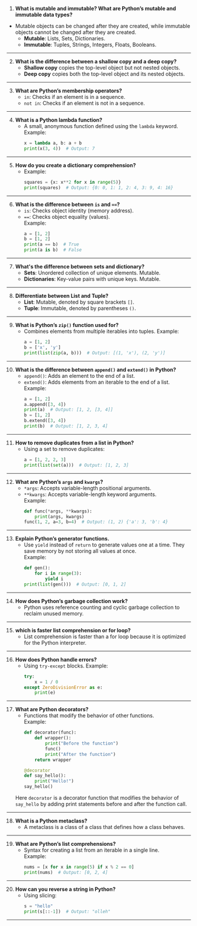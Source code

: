 1. **What is mutable and immutable? What are Python’s mutable and immutable data types?**  
- Mutable objects can be changed after they are created, while immutable objects cannot be changed after they are created.
   - **Mutable**: Lists, Sets, Dictionaries.
   - **Immutable**: Tuples, Strings, Integers, Floats, Booleans.

---

2. **What is the difference between a shallow copy and a deep copy?**  
   - **Shallow copy** copies the top-level object but not nested objects.  
   - **Deep copy** copies both the top-level object and its nested objects.

---

3. **What are Python’s membership operators?**  
   - `in`: Checks if an element is in a sequence.  
   - `not in`: Checks if an element is not in a sequence.

---

4. **What is a Python lambda function?**  
   - A small, anonymous function defined using the `lambda` keyword. Example:  
     ```python
     x = lambda a, b: a + b
     print(x(3, 4))  # Output: 7
     ```

---

5. **How do you create a dictionary comprehension?**  
   - Example:  
     ```python
     squares = {x: x**2 for x in range(5)}
     print(squares)  # Output: {0: 0, 1: 1, 2: 4, 3: 9, 4: 16}
     ```

---

6. **What is the difference between `is` and `==`?**  
   - `is`: Checks object identity (memory address).  
   - `==`: Checks object equality (values).  
     Example:  
     ```python
     a = [1, 2]
     b = [1, 2]
     print(a == b)  # True
     print(a is b)  # False
     ```

---

7. **What's the difference between sets and dictionary?**  
   - **Sets**: Unordered collection of unique elements. Mutable.
   - **Dictionaries**: Key-value pairs with unique keys. Mutable.

---

8. **Differentiate between List and Tuple?**
    - **List**: Mutable, denoted by square brackets `[]`.
    - **Tuple**: Immutable, denoted by parentheses `()`.

---

9. **What is Python’s `zip()` function used for?**  
   - Combines elements from multiple iterables into tuples. Example:  
     ```python
     a = [1, 2]
     b = ['x', 'y']
     print(list(zip(a, b)))  # Output: [(1, 'x'), (2, 'y')]
     ```

---

10. **What is the difference between `append()` and `extend()` in Python?**  
    - `append()`: Adds an element to the end of a list.  
    - `extend()`: Adds elements from an iterable to the end of a list.  
      Example:  
      ```python
      a = [1, 2]
      a.append([3, 4])
      print(a)  # Output: [1, 2, [3, 4]]
      b = [1, 2]
      b.extend([3, 4])
      print(b)  # Output: [1, 2, 3, 4]
      ```

---

11. **How to remove duplicates from a list in Python?**  
    - Using a set to remove duplicates:  
      ```python
      a = [1, 2, 2, 3]
      print(list(set(a)))  # Output: [1, 2, 3]
      ```

---

12. **What are Python’s `args` and `kwargs`?**  
    - `*args`: Accepts variable-length positional arguments.  
    - `**kwargs`: Accepts variable-length keyword arguments.  
      Example:  
      ```python
      def func(*args, **kwargs):
          print(args, kwargs)
      func(1, 2, a=3, b=4)  # Output: (1, 2) {'a': 3, 'b': 4}
      ```

---

13. **Explain Python’s generator functions.**  
    - Use `yield` instead of `return` to generate values one at a time. They save memory by not storing all values at once.  
      Example:  
      ```python
      def gen():
          for i in range(3):
              yield i
      print(list(gen()))  # Output: [0, 1, 2]
      ```

---

14. **How does Python’s garbage collection work?**  
    - Python uses reference counting and cyclic garbage collection to reclaim unused memory.

---

15. **which is faster list comprehension or for loop?**  
    - List comprehension is faster than a for loop because it is optimized for the Python interpreter.

---

16. **How does Python handle errors?**  
    - Using `try-except` blocks. Example:  
      ```python
      try:
          x = 1 / 0
      except ZeroDivisionError as e:
          print(e)
      ```

---

17. **What are Python decorators?**  
    - Functions that modify the behavior of other functions.  
      Example:  
      ```python
      def decorator(func):
          def wrapper():
              print("Before the function")
              func()
              print("After the function")
          return wrapper

      @decorator
      def say_hello():
          print("Hello!")
      say_hello()
      ```
    Here `decorator` is a decorator function that modifies the behavior of `say_hello` by adding print statements before and after the function call.

---

18. **What is a Python metaclass?**  
    - A metaclass is a class of a class that defines how a class behaves.

---

19. **What are Python’s list comprehensions?**  
    - Syntax for creating a list from an iterable in a single line.  
      Example:  
      ```python
      nums = [x for x in range(5) if x % 2 == 0]
      print(nums)  # Output: [0, 2, 4]
      ```

---

20. **How can you reverse a string in Python?**  
    - Using slicing:  
      ```python
      s = "hello"
      print(s[::-1])  # Output: "olleh"
      ```  

--- 